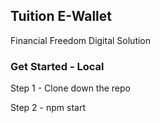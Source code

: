 ## Tuition E-Wallet

Financial Freedom Digital Solution

### Get Started - Local

Step 1 - Clone down the repo

Step 2 - npm start
